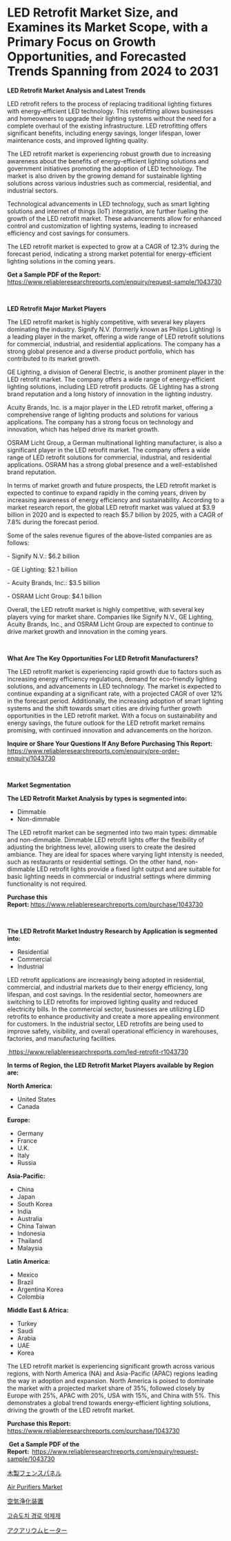 <p><h1>LED Retrofit Market Size, and Examines its Market Scope, with a Primary Focus on Growth Opportunities, and Forecasted Trends Spanning from 2024 to 2031</h1></p><p><strong>LED Retrofit Market Analysis and Latest Trends</strong></p>
<p><p>LED retrofit refers to the process of replacing traditional lighting fixtures with energy-efficient LED technology. This retrofitting allows businesses and homeowners to upgrade their lighting systems without the need for a complete overhaul of the existing infrastructure. LED retrofitting offers significant benefits, including energy savings, longer lifespan, lower maintenance costs, and improved lighting quality.</p><p>The LED retrofit market is experiencing robust growth due to increasing awareness about the benefits of energy-efficient lighting solutions and government initiatives promoting the adoption of LED technology. The market is also driven by the growing demand for sustainable lighting solutions across various industries such as commercial, residential, and industrial sectors.</p><p>Technological advancements in LED technology, such as smart lighting solutions and internet of things (IoT) integration, are further fueling the growth of the LED retrofit market. These advancements allow for enhanced control and customization of lighting systems, leading to increased efficiency and cost savings for consumers.</p><p>The LED retrofit market is expected to grow at a CAGR of 12.3% during the forecast period, indicating a strong market potential for energy-efficient lighting solutions in the coming years.</p></p>
<p><strong>Get a Sample PDF of the Report:&nbsp;</strong> <a href="https://www.reliableresearchreports.com/enquiry/request-sample/1043730">https://www.reliableresearchreports.com/enquiry/request-sample/1043730</a></p>
<p>&nbsp;</p>
<p><strong>LED Retrofit Major Market Players</strong></p>
<p><p>The LED retrofit market is highly competitive, with several key players dominating the industry. Signify N.V. (formerly known as Philips Lighting) is a leading player in the market, offering a wide range of LED retrofit solutions for commercial, industrial, and residential applications. The company has a strong global presence and a diverse product portfolio, which has contributed to its market growth.</p><p>GE Lighting, a division of General Electric, is another prominent player in the LED retrofit market. The company offers a wide range of energy-efficient lighting solutions, including LED retrofit products. GE Lighting has a strong brand reputation and a long history of innovation in the lighting industry.</p><p>Acuity Brands, Inc. is a major player in the LED retrofit market, offering a comprehensive range of lighting products and solutions for various applications. The company has a strong focus on technology and innovation, which has helped drive its market growth.</p><p>OSRAM Licht Group, a German multinational lighting manufacturer, is also a significant player in the LED retrofit market. The company offers a wide range of LED retrofit solutions for commercial, industrial, and residential applications. OSRAM has a strong global presence and a well-established brand reputation.</p><p>In terms of market growth and future prospects, the LED retrofit market is expected to continue to expand rapidly in the coming years, driven by increasing awareness of energy efficiency and sustainability. According to a market research report, the global LED retrofit market was valued at $3.9 billion in 2020 and is expected to reach $5.7 billion by 2025, with a CAGR of 7.8% during the forecast period.</p><p>Some of the sales revenue figures of the above-listed companies are as follows:</p><p>- Signify N.V.: $6.2 billion</p><p>- GE Lighting: $2.1 billion</p><p>- Acuity Brands, Inc.: $3.5 billion</p><p>- OSRAM Licht Group: $4.1 billion</p><p>Overall, the LED retrofit market is highly competitive, with several key players vying for market share. Companies like Signify N.V., GE Lighting, Acuity Brands, Inc., and OSRAM Licht Group are expected to continue to drive market growth and innovation in the coming years.</p></p>
<p>&nbsp;</p>
<p><strong>What Are The Key Opportunities For LED Retrofit Manufacturers?</strong></p>
<p><p>The LED retrofit market is experiencing rapid growth due to factors such as increasing energy efficiency regulations, demand for eco-friendly lighting solutions, and advancements in LED technology. The market is expected to continue expanding at a significant rate, with a projected CAGR of over 12% in the forecast period. Additionally, the increasing adoption of smart lighting systems and the shift towards smart cities are driving further growth opportunities in the LED retrofit market. With a focus on sustainability and energy savings, the future outlook for the LED retrofit market remains promising, with continued innovation and advancements on the horizon.</p></p>
<p><strong>Inquire or Share Your Questions If Any Before Purchasing This Report:</strong> <a href="https://www.reliableresearchreports.com/enquiry/pre-order-enquiry/1043730">https://www.reliableresearchreports.com/enquiry/pre-order-enquiry/1043730</a></p>
<p>&nbsp;</p>
<p><strong>Market Segmentation</strong></p>
<p><strong>The LED Retrofit Market Analysis by types is segmented into:</strong></p>
<p><ul><li>Dimmable</li><li>Non-dimmable</li></ul></p>
<p><p>The LED retrofit market can be segmented into two main types: dimmable and non-dimmable. Dimmable LED retrofit lights offer the flexibility of adjusting the brightness level, allowing users to create the desired ambiance. They are ideal for spaces where varying light intensity is needed, such as restaurants or residential settings. On the other hand, non-dimmable LED retrofit lights provide a fixed light output and are suitable for basic lighting needs in commercial or industrial settings where dimming functionality is not required.</p></p>
<p><strong>Purchase this Report:&nbsp;</strong><a href="https://www.reliableresearchreports.com/purchase/1043730">https://www.reliableresearchreports.com/purchase/1043730</a></p>
<p>&nbsp;</p>
<p><strong>The LED Retrofit Market Industry Research by Application is segmented into:</strong></p>
<p><ul><li>Residential</li><li>Commercial</li><li>Industrial</li></ul></p>
<p><p>LED retrofit applications are increasingly being adopted in residential, commercial, and industrial markets due to their energy efficiency, long lifespan, and cost savings. In the residential sector, homeowners are switching to LED retrofits for improved lighting quality and reduced electricity bills. In the commercial sector, businesses are utilizing LED retrofits to enhance productivity and create a more appealing environment for customers. In the industrial sector, LED retrofits are being used to improve safety, visibility, and overall operational efficiency in warehouses, factories, and manufacturing facilities.</p></p>
<p><a href="https://www.reliableresearchreports.com/led-retrofit-r1043730">&nbsp;https://www.reliableresearchreports.com/led-retrofit-r1043730</a></p>
<p><strong>In terms of Region, the LED Retrofit Market Players available by Region are:</strong></p>
<p>
    <p> <strong> North America: </strong>
        <ul>
            <li>United States</li>
            <li>Canada</li>
        </ul>
        </p> 
    <p> <strong> Europe: </strong>
        <ul>
            <li>Germany</li>
            <li>France</li>
            <li>U.K.</li>
            <li>Italy</li>
            <li>Russia</li>
        </ul>
        </p> 
    <p> <strong> Asia-Pacific: </strong>
        <ul>
            <li>China</li>
            <li>Japan</li>
            <li>South Korea</li>
            <li>India</li>
            <li>Australia</li>
            <li>China Taiwan</li>
            <li>Indonesia</li>
            <li>Thailand</li>
            <li>Malaysia</li>
        </ul>
        </p> 
    <p> <strong> Latin America: </strong>
        <ul>
            <li>Mexico</li>
            <li>Brazil</li>
            <li>Argentina Korea</li>
            <li>Colombia</li>
        </ul>
        </p> 
    <p> <strong> Middle East & Africa: </strong>
        <ul>
            <li>Turkey</li>
            <li>Saudi</li>
            <li>Arabia</li>
            <li>UAE</li>
            <li>Korea</li>
        </ul>
    </p>
    </p>
<p><p>The LED retrofit market is experiencing significant growth across various regions, with North America (NA) and Asia-Pacific (APAC) regions leading the way in adoption and expansion. North America is poised to dominate the market with a projected market share of 35%, followed closely by Europe with 25%, APAC with 20%, USA with 15%, and China with 5%. This demonstrates a global trend towards energy-efficient lighting solutions, driving the growth of the LED retrofit market.</p></p>
<p><strong>Purchase this Report: </strong><a href="https://www.reliableresearchreports.com/purchase/1043730">https://www.reliableresearchreports.com/purchase/1043730</a></p>
<p>&nbsp;<strong>Get a Sample PDF of the Report:&nbsp;&nbsp;</strong><a href="https://www.reliableresearchreports.com/enquiry/request-sample/1043730">https://www.reliableresearchreports.com/enquiry/request-sample/1043730</a></p>
<p><strong></strong></p>
<p><p><a href="https://medium.com/@ja15984/%E6%9C%A8%E8%A3%BD%E3%83%95%E3%82%A7%E3%83%B3%E3%82%B9%E3%83%91%E3%83%8D%E3%83%AB%E5%B8%82%E5%A0%B4%E3%83%A1%E3%83%88%E3%83%AA%E3%82%AF%E3%82%B9%E3%81%AE%E8%A7%A3%E8%AA%AD-%E5%B8%82%E5%A0%B4%E3%82%B7%E3%82%A7%E3%82%A2-%E3%83%88%E3%83%AC%E3%83%B3%E3%83%89-%E6%88%90%E9%95%B7%E3%83%91%E3%82%BF%E3%83%BC%E3%83%B3-17808140728e">木製フェンスパネル</a></p><p><a href="https://github.com/cecuraprangm/Market-Research-Report-List-2/blob/main/air-purifiers-market.md">Air Purifiers Market</a></p><p><a href="https://github.com/AriMuller2009/Market-Research-Report-List-1/blob/main/371313735883.md">空気浄化装置</a></p><p><a href="https://medium.com/@clairhane2023/%ED%97%A4%EC%A7%80%ED%98%B8%EA%B7%B8-%EA%B2%BD%EB%A1%9C-%EC%96%B5%EC%A0%9C%EC%A0%9C-%EC%8B%9C%EC%9E%A5-%EC%A0%90%EC%9C%A0%EC%9C%A8-%EB%B3%80%ED%99%94-%EB%B0%8F-%EC%8B%9C%EC%9E%A5-%EC%84%B1%EC%9E%A5-%EC%B6%94%EC%84%B8-2024%EB%85%84-2031%EB%85%84-1bdb07bc476e">고슴도치 경로 억제제</a></p><p><a href="https://github.com/bucuel854722/Market-Research-Report-List-1/blob/main/796907335881.md">アクアリウムヒーター</a></p></p>